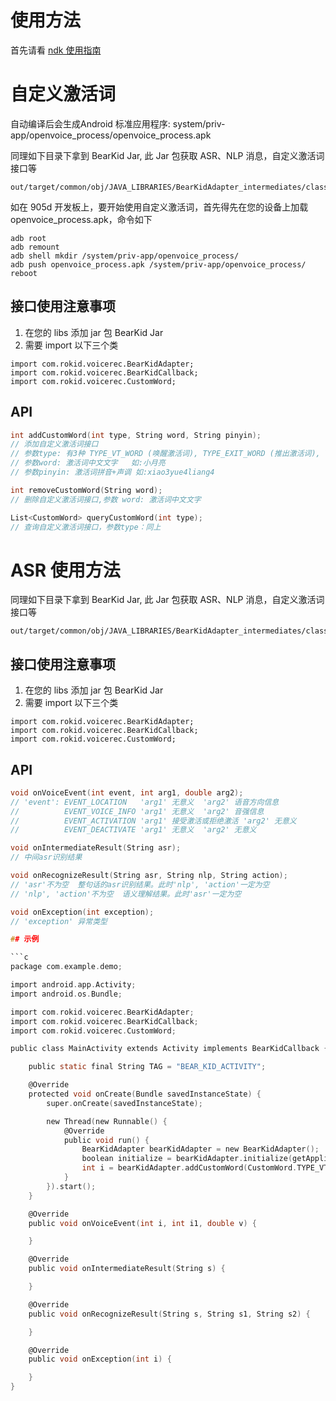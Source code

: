 # 使用方法

首先请看 [ndk 使用指南](https://developer-forum.rokid.com/t/topic/97)

# 自定义激活词

自动编译后会生成Android 标准应用程序: system/priv-app/openvoice_process/openvoice_process.apk

同理如下⽬录下拿到 BearKid Jar, 此 Jar 包获取 ASR、NLP 消息，自定义激活词接口等
```
out/target/common/obj/JAVA_LIBRARIES/BearKidAdapter_intermediates/classes.jar
```

如在 905d 开发板上，要开始使用自定义激活词，首先得先在您的设备上加载openvoice_process.apk，命令如下
```
adb root
adb remount
adb shell mkdir /system/priv-app/openvoice_process/
adb push openvoice_process.apk /system/priv-app/openvoice_process/
reboot
```
## 接口使用注意事项

1. 在您的 libs 添加 jar 包 BearKid Jar
2. 需要 import 以下三个类

```
import com.rokid.voicerec.BearKidAdapter;
import com.rokid.voicerec.BearKidCallback;
import com.rokid.voicerec.CustomWord;
```

## API

```c
int addCustomWord(int type, String word, String pinyin);
// 添加自定义激活词接口
// 参数type: 有3种 TYPE_VT_WORD (唤醒激活词), TYPE_EXIT_WORD (推出激活词), TYPE_HOT_WORD (热词激活词）
// 参数word: 激活词中文文字   如:小月亮
// 参数pinyin: 激活词拼音+声调 如:xiao3yue4liang4

int removeCustomWord(String word);
// 删除自定义激活词接口,参数 word: 激活词中文文字

List<CustomWord> queryCustomWord(int type);
// 查询自定义激活词接口，参数type：同上
```

# ASR 使用方法

同理如下⽬录下拿到 BearKid Jar, 此 Jar 包获取 ASR、NLP 消息，自定义激活词接口等
```
out/target/common/obj/JAVA_LIBRARIES/BearKidAdapter_intermediates/classes.jar
```
## 接口使用注意事项 
1. 在您的 libs 添加 jar 包 BearKid Jar
2. 需要 import 以下三个类

```
import com.rokid.voicerec.BearKidAdapter;
import com.rokid.voicerec.BearKidCallback;
import com.rokid.voicerec.CustomWord;
```

## API
```c
void onVoiceEvent(int event, int arg1, double arg2);
// 'event': EVENT_LOCATION   'arg1' 无意义  'arg2' 语音方向信息
//          EVENT_VOICE_INFO 'arg1' 无意义  'arg2' 音强信息
//          EVENT_ACTIVATION 'arg1' 接受激活或拒绝激活 'arg2' 无意义
//          EVENT_DEACTIVATE 'arg1' 无意义  'arg2' 无意义

void onIntermediateResult(String asr);
// 中间asr识别结果

void onRecognizeResult(String asr, String nlp, String action);
// 'asr'不为空  整句话的asr识别结果。此时'nlp', 'action'一定为空
// 'nlp', 'action'不为空  语义理解结果。此时'asr'一定为空

void onException(int exception);
// 'exception' 异常类型

## 示例

```c
package com.example.demo;

import android.app.Activity;
import android.os.Bundle;

import com.rokid.voicerec.BearKidAdapter;
import com.rokid.voicerec.BearKidCallback;
import com.rokid.voicerec.CustomWord;

public class MainActivity extends Activity implements BearKidCallback {

    public static final String TAG = "BEAR_KID_ACTIVITY";

    @Override
    protected void onCreate(Bundle savedInstanceState) {
        super.onCreate(savedInstanceState);

        new Thread(new Runnable() {
            @Override
            public void run() {
                BearKidAdapter bearKidAdapter = new BearKidAdapter();
                boolean initialize = bearKidAdapter.initialize(getApplicationContext(), "com.rokid.openvoice.VoiceService", MainActivity.this);
                int i = bearKidAdapter.addCustomWord(CustomWord.TYPE_VT_WORD, "小月亮", "xiao3yue4liang4");
            }
        }).start();
    }

    @Override
    public void onVoiceEvent(int i, int i1, double v) {

    }

    @Override
    public void onIntermediateResult(String s) {

    }

    @Override
    public void onRecognizeResult(String s, String s1, String s2) {

    }

    @Override
    public void onException(int i) {

    }
}

```


